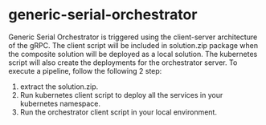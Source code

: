 # generic-serial-orchestrator

Generic Serial Orchestrator is triggered using the client-server architecture of the gRPC.
The client script will be included in solution.zip package when the composite solution will be deployed as a local solution.
The kubernetes script will also create the deployments for the orchestrator server.
To execute a pipeline, follow the following 2 step:
1) extract the solution.zip.
2) Run kubernetes client script to deploy all the services in your kubernetes namespace. 
3) Run the orchestrator client script in your local environment.
